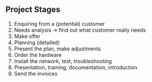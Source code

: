 ## Project Stages

1. Enquiring from a (potential) customer
2. Needs analysis -> find out what customer really needs
3. Make offer
4. Planning (detailed)
5. Present the plan, make adjustments
6. Order the hardware
7. Install the network, test, troubleshooting
8. Presentation, training, documentation, introduction
9. Send the invoices

